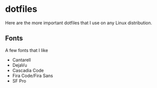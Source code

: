 # dotfiles
Here are the more important dotfiles that I use on any Linux distribution.
## Fonts
A few fonts that I like
- Cantarell
- DejaVu
- Cascadia Code
- Fira Code/Fira Sans
- SF Pro
